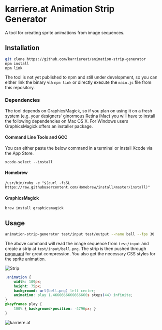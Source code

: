# karriere.at Animation Strip Generator

A tool for creating sprite animations from image sequences.

## Installation

```sh
git clone https://github.com/karriereat/animation-strip-generator
npm install
npm link
```

The tool is not yet published to npm and still under development, so you can either link the binary via `npm link` or directly execute the `main.js` file from this repository.

### Dependencies

The tool depends on GraphicsMagick, so if you plan on using it on a fresh system (e.g. your designers' ginormous Retina iMac) you will have to install the following dependencies on Mac OS X. For Windows users GraphicsMagick offers an installer package.

#### Command Line Tools and GCC
You can either paste the below command in a terminal or install Xcode via the App Store.
```
xcode-select --install
```

#### Homebrew
```
/usr/bin/ruby -e "$(curl -fsSL https://raw.githubusercontent.com/Homebrew/install/master/install)"
```

#### GraphicsMagick
```
brew install graphicsmagick
```

## Usage

```sh
animation-strip-generator test/input test/output --name bell --fps 30
```

The above command will read the image sequence from `test/input` and create a strip at `test/input/bell.png`. The strip is then pushed through [pngquant](https://pngquant.org/) for great compression. You also get the necessary CSS styles for the sprite animation.

![Strip](https://github.com/karriereat/animation-strip-generator/blob/master/test/output/bell.png)

```css
.animation {
    width: 109px;
    height: 75px;
    background: url(bell.png) left center;
    animation: play 1.4666666666666666s steps(44) infinite;
}
@keyframes play {
    100% { background-position: -4796px; }
}
```

![karriere.at](http://kcdn.at/company/136/489020/logo-karriere-at-gmbh.companybig.gif)
